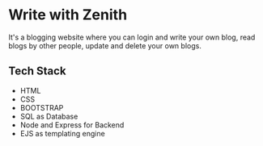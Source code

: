 # Write with Zenith
It's a blogging website where you can login and write your own blog, read blogs by other people, update and delete your own blogs.
## Tech Stack
- HTML
- CSS
- BOOTSTRAP
- SQL as Database
- Node and Express for Backend
- EJS as templating engine
